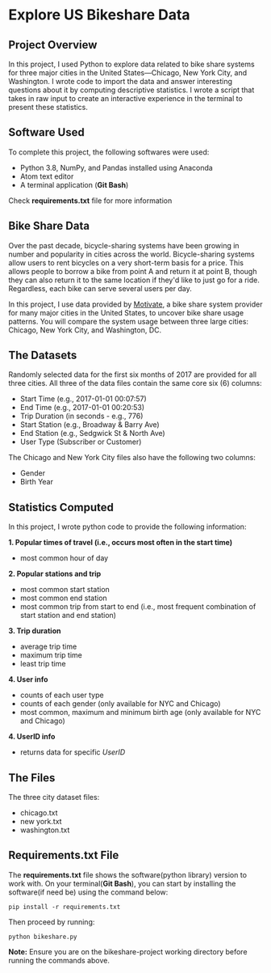 # Explore US Bikeshare Data
## Project Overview
In this project, I used Python to explore data related to bike share systems for three major cities in the United States—Chicago, New York City, and Washington. I wrote code to import the data and answer interesting questions about it by computing descriptive statistics. I wrote a script that takes in raw input to create an interactive experience in the terminal to present these statistics.
## Software Used
To complete this project, the following softwares were used:
* Python 3.8, NumPy, and Pandas installed using Anaconda
* Atom text editor
* A terminal application (**Git Bash**)

Check **requirements.txt** file for more information

## Bike Share Data
Over the past decade, bicycle-sharing systems have been growing in number and popularity in cities across the world. Bicycle-sharing systems allow users to rent bicycles on a very short-term basis for a price. This allows people to borrow a bike from point A and return it at point B, though they can also return it to the same location if they'd like to just go for a ride. Regardless, each bike can serve several users per day.

In this project, I use data provided by [Motivate](https://www.motivateco.com/), a bike share system provider for many major cities in the United States, to uncover bike share usage patterns. You will compare the system usage between three large cities: Chicago, New York City, and Washington, DC.

## The Datasets
Randomly selected data for the first six months of 2017 are provided for all three cities. All three of the data files contain the same core six (6) columns:
* Start Time (e.g., 2017-01-01 00:07:57)
* End Time (e.g., 2017-01-01 00:20:53)
* Trip Duration (in seconds - e.g., 776)
* Start Station (e.g., Broadway & Barry Ave)
* End Station (e.g., Sedgwick St & North Ave)
* User Type (Subscriber or Customer)

The Chicago and New York City files also have the following two columns:
* Gender
* Birth Year

## Statistics Computed
In this project, I wrote python code to provide the following information:

**1. Popular times of travel (i.e., occurs most often in the start time)**
* most common hour of day

**2. Popular stations and trip**
* most common start station
* most common end station
* most common trip from start to end (i.e., most frequent combination of start station and end station)

**3. Trip duration**
* average trip time
* maximum trip time
* least trip time

**4. User info**
* counts of each user type
* counts of each gender (only available for NYC and Chicago)
* most common, maximum and minimum birth age (only available for NYC and Chicago)

**4. UserID info**
* returns data for specific _UserID_

## The Files
The three city dataset files:
* chicago.txt
* new york.txt
* washington.txt

## Requirements.txt File
The **requirements.txt** file shows the software(python library) version to work with. On your terminal(**Git Bash**), you can start by installing the software(if need be) using the command below:
```
pip install -r requirements.txt
```
Then proceed by running:
```
python bikeshare.py
```
**Note:** Ensure you are on the bikeshare-project working directory before running the commands above.
